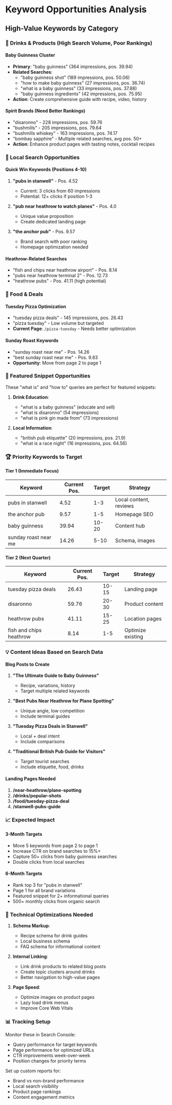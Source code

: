 # Keyword Opportunities Analysis

## High-Value Keywords by Category

### 🍺 Drinks & Products (High Search Volume, Poor Rankings)

#### Baby Guinness Cluster
- **Primary**: "baby guinness" (364 impressions, pos. 39.94)
- **Related Searches**:
  - "baby guinness shot" (189 impressions, pos. 50.06)
  - "how to make baby guinness" (27 impressions, pos. 36.74)
  - "what is a baby guinness" (33 impressions, pos. 37.88)
  - "baby guinness ingredients" (42 impressions, pos. 75.95)
- **Action**: Create comprehensive guide with recipe, video, history

#### Spirit Brands (Need Better Rankings)
- "disaronno" - 228 impressions, pos. 59.76
- "bushmills" - 205 impressions, pos. 79.64
- "bushmills whiskey" - 163 impressions, pos. 74.17
- "bombay sapphire" - Multiple related searches, avg pos. 50+
- **Action**: Enhance product pages with tasting notes, cocktail recipes

### 📍 Local Search Opportunities

#### Quick Win Keywords (Positions 4-10)
1. **"pubs in stanwell"** - Pos. 4.52
   - Current: 3 clicks from 60 impressions
   - Potential: 12+ clicks if position 1-3

2. **"pub near heathrow to watch planes"** - Pos. 4.0
   - Unique value proposition
   - Create dedicated landing page

3. **"the anchor pub"** - Pos. 9.57
   - Brand search with poor ranking
   - Homepage optimization needed

#### Heathrow-Related Searches
- "fish and chips near heathrow airport" - Pos. 8.14
- "pubs near heathrow terminal 2" - Pos. 12.73
- "heathrow pubs" - Pos. 41.11 (high potential)

### 🍕 Food & Deals

#### Tuesday Pizza Optimization
- "tuesday pizza deals" - 145 impressions, pos. 26.43
- "pizza tuesday" - Low volume but targeted
- **Current Page**: `/pizza-tuesday` - Needs better optimization

#### Sunday Roast Keywords
- "sunday roast near me" - Pos. 14.26
- "best sunday roast near me" - Pos. 9.83
- **Opportunity**: Move from page 2 to page 1

### 🎯 Featured Snippet Opportunities

These "what is" and "how to" queries are perfect for featured snippets:

1. **Drink Education**:
   - "what is a baby guinness" (educate and sell)
   - "what is disaronno" (54 impressions)
   - "what is pink gin made from" (73 impressions)

2. **Local Information**:
   - "british pub etiquette" (20 impressions, pos. 21.9)
   - "what is a race night" (16 impressions, pos. 64.56)

### 🏆 Priority Keywords to Target

#### Tier 1 (Immediate Focus)
| Keyword | Current Pos. | Target | Strategy |
|---------|-------------|--------|----------|
| pubs in stanwell | 4.52 | 1-3 | Local content, reviews |
| the anchor pub | 9.57 | 1-5 | Homepage SEO |
| baby guinness | 39.94 | 10-20 | Content hub |
| sunday roast near me | 14.26 | 5-10 | Schema, images |

#### Tier 2 (Next Quarter)
| Keyword | Current Pos. | Target | Strategy |
|---------|-------------|--------|----------|
| tuesday pizza deals | 26.43 | 10-15 | Landing page |
| disaronno | 59.76 | 20-30 | Product content |
| heathrow pubs | 41.11 | 15-25 | Location pages |
| fish and chips heathrow | 8.14 | 1-5 | Optimize existing |

### 💡 Content Ideas Based on Search Data

#### Blog Posts to Create
1. **"The Ultimate Guide to Baby Guinness"**
   - Recipe, variations, history
   - Target multiple related keywords

2. **"Best Pubs Near Heathrow for Plane Spotting"**
   - Unique angle, low competition
   - Include terminal guides

3. **"Tuesday Pizza Deals in Stanwell"**
   - Local + deal intent
   - Include comparisons

4. **"Traditional British Pub Guide for Visitors"**
   - Target tourist searches
   - Include etiquette, food, drinks

#### Landing Pages Needed
1. **/near-heathrow/plane-spotting**
2. **/drinks/popular-shots**
3. **/food/tuesday-pizza-deal**
4. **/stanwell-pubs-guide**

### 📈 Expected Impact

#### 3-Month Targets
- Move 5 keywords from page 2 to page 1
- Increase CTR on brand searches to 15%+
- Capture 50+ clicks from baby guinness searches
- Double clicks from local searches

#### 6-Month Targets
- Rank top 3 for "pubs in stanwell"
- Page 1 for all brand variations
- Featured snippet for 2+ informational queries
- 500+ monthly clicks from organic search

### 🔧 Technical Optimizations Needed

1. **Schema Markup**:
   - Recipe schema for drink guides
   - Local business schema
   - FAQ schema for informational content

2. **Internal Linking**:
   - Link drink products to related blog posts
   - Create topic clusters around drinks
   - Better navigation to high-value pages

3. **Page Speed**:
   - Optimize images on product pages
   - Lazy load drink menus
   - Improve Core Web Vitals

### 📊 Tracking Setup

Monitor these in Search Console:
- Query performance for target keywords
- Page performance for optimized URLs
- CTR improvements week-over-week
- Position changes for priority terms

Set up custom reports for:
- Brand vs non-brand performance
- Local search visibility
- Product page rankings
- Content engagement metrics